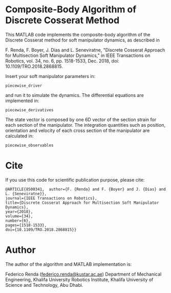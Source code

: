 # Composite-Body Algorithm of Discrete Cosserat Method

This MATLAB code implements the composite-body algorithm of the Discrete Cosserat method for soft manipulator dynamics, as described in

F. Renda, F. Boyer, J. Dias and L. Seneviratne, "Discrete Cosserat Approach for Multisection Soft Manipulator Dynamics," in IEEE Transactions on Robotics, vol. 34, no. 6, pp. 1518-1533, Dec. 2018, doi: 10.1109/TRO.2018.2868815.

Insert your soft manipulator parameters in:
```
piecewise_driver
```
and run it to simulate the dynamics.
The differential equations are implemented in:
```
piecewise_derivatives
```
The state vector is composed by one 6D vector of the section strain for each section of the manipulator. The integration quantities such as position, orientation and velocity of each cross section of the manipulator are calculated in:
```
piecewise_observables
```

# Cite

If you use this code for scientific publication purpose, please cite:
```
@ARTICLE{8500341,  author={F. {Renda} and F. {Boyer} and J. {Dias} and L. {Seneviratne}},  
journal={IEEE Transactions on Robotics},   
title={Discrete Cosserat Approach for Multisection Soft Manipulator Dynamics},   
year={2018},  
volume={34},  
number={6},  
pages={1518-1533},  
doi={10.1109/TRO.2018.2868815}}
```
# Author

The author of the algorithm and MATLAB implementation is:

Federico Renda (federico.renda@kustar.ac.ae)
Department of Mechanical Engineering, Khalifa University Robotics Institute,
Khalifa University of Science and Technology, Abu Dhabi.

